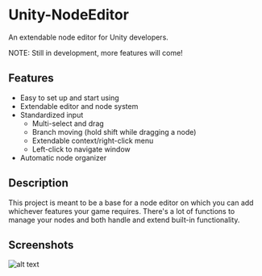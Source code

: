 # Unity-NodeEditor
An extendable node editor for Unity developers.

NOTE: Still in development, more features will come!

## Features
* Easy to set up and start using
* Extendable editor and node system
* Standardized input
  * Multi-select and drag
  * Branch moving (hold shift while dragging a node)
  * Extendable context/right-click menu
  * Left-click to navigate window
* Automatic node organizer

## Description
This project is meant to be a base for a node editor on which you can add whichever features your game requires.
There's a lot of functions to manage your nodes and both handle and extend built-in functionality.

## Screenshots
![alt text](http://puu.sh/mY1eB/7c2a8e0077.png "Screenshot 1")
